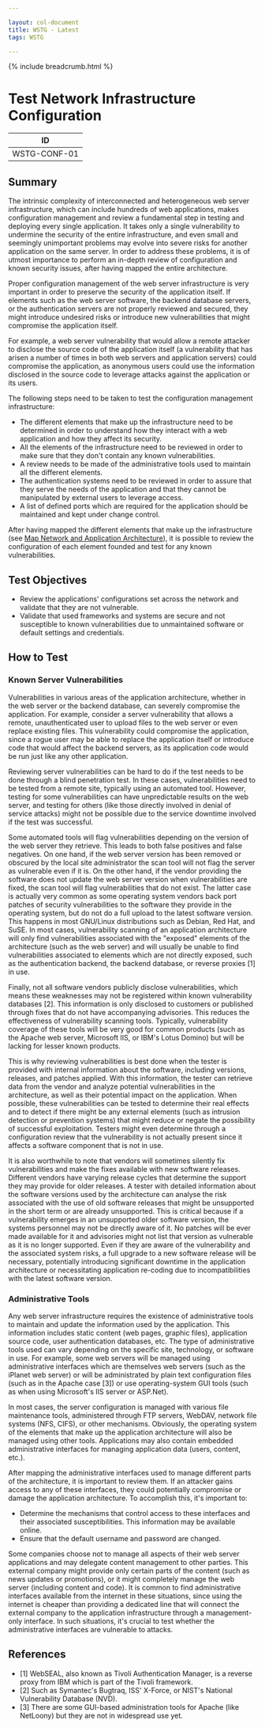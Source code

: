 ```yaml
---

layout: col-document
title: WSTG - Latest
tags: WSTG

---
```


{% include breadcrumb.html %}
# Test Network Infrastructure Configuration

|ID          |
|------------|
|WSTG-CONF-01|

## Summary

The intrinsic complexity of interconnected and heterogeneous web server infrastructure, which can include hundreds of web applications, makes configuration management and review a fundamental step in testing and deploying every single application. It takes only a single vulnerability to undermine the security of the entire infrastructure, and even small and seemingly unimportant problems may evolve into severe risks for another application on the same server. In order to address these problems, it is of utmost importance to perform an in-depth review of configuration and known security issues, after having mapped the entire architecture.

Proper configuration management of the web server infrastructure is very important in order to preserve the security of the application itself. If elements such as the web server software, the backend database servers, or the authentication servers are not properly reviewed and secured, they might introduce undesired risks or introduce new vulnerabilities that might compromise the application itself.

For example, a web server vulnerability that would allow a remote attacker to disclose the source code of the application itself (a vulnerability that has arisen a number of times in both web servers and application servers) could compromise the application, as anonymous users could use the information disclosed in the source code to leverage attacks against the application or its users.

The following steps need to be taken to test the configuration management infrastructure:

- The different elements that make up the infrastructure need to be determined in order to understand how they interact with a web application and how they affect its security.
- All the elements of the infrastructure need to be reviewed in order to make sure that they don't contain any known vulnerabilities.
- A review needs to be made of the administrative tools used to maintain all the different elements.
- The authentication systems need to be reviewed in order to assure that they serve the needs of the application and that they cannot be manipulated by external users to leverage access.
- A list of defined ports which are required for the application should be maintained and kept under change control.

After having mapped the different elements that make up the infrastructure (see [Map Network and Application Architecture](../01-Information_Gathering/10-Map_Application_Architecture.md)), it is possible to review the configuration of each element founded and test for any known vulnerabilities.

## Test Objectives

- Review the applications' configurations set across the network and validate that they are not vulnerable.
- Validate that used frameworks and systems are secure and not susceptible to known vulnerabilities due to unmaintained software or default settings and credentials.

## How to Test

### Known Server Vulnerabilities

Vulnerabilities in various areas of the application architecture, whether in the web server or the backend database, can severely compromise the application. For example, consider a server vulnerability that allows a remote, unauthenticated user to upload files to the web server or even replace existing files. This vulnerability could compromise the application, since a rogue user may be able to replace the application itself or introduce code that would affect the backend servers, as its application code would be run just like any other application.

Reviewing server vulnerabilities can be hard to do if the test needs to be done through a blind penetration test. In these cases, vulnerabilities need to be tested from a remote site, typically using an automated tool. However, testing for some vulnerabilities can have unpredictable results on the web server, and testing for others (like those directly involved in denial of service attacks) might not be possible due to the service downtime involved if the test was successful.

Some automated tools will flag vulnerabilities depending on the version of the web server they retrieve. This leads to both false positives and false negatives. On one hand, if the web server version has been removed or obscured by the local site administrator the scan tool will not flag the server as vulnerable even if it is. On the other hand, if the vendor providing the software does not update the web server version when vulnerabilities are fixed, the scan tool will flag vulnerabilities that do not exist. The latter case is actually very common as some operating system vendors back port patches of security vulnerabilities to the software they provide in the operating system, but do not do a full upload to the latest software version. This happens in most GNU/Linux distributions such as Debian, Red Hat, and SuSE. In most cases, vulnerability scanning of an application architecture will only find vulnerabilities associated with the "exposed" elements of the architecture (such as the web server) and will usually be unable to find vulnerabilities associated to elements which are not directly exposed, such as the authentication backend, the backend database, or reverse proxies [1] in use.

Finally, not all software vendors publicly disclose vulnerabilities, which means these weaknesses may not be registered within known vulnerability databases [2]. This information is only disclosed to customers or published through fixes that do not have accompanying advisories. This reduces the effectiveness of vulnerability scanning tools. Typically, vulnerability coverage of these tools will be very good for common products (such as the Apache web server, Microsoft IIS, or IBM's Lotus Domino) but will be lacking for lesser known products.

This is why reviewing vulnerabilities is best done when the tester is provided with internal information about the software, including versions, releases, and patches applied. With this information, the tester can retrieve data from the vendor and analyze potential vulnerabilities in the architecture, as well as their potential impact on the application. When possible, these vulnerabilities can be tested to determine their real effects and to detect if there might be any external elements (such as intrusion detection or prevention systems) that might reduce or negate the possibility of successful exploitation. Testers might even determine through a configuration review that the vulnerability is not actually present since it affects a software component that is not in use.

It is also worthwhile to note that vendors will sometimes silently fix vulnerabilities and make the fixes available with new software releases. Different vendors have varying release cycles that determine the support they may provide for older releases. A tester with detailed information about the software versions used by the architecture can analyse the risk associated with the use of old software releases that might be unsupported in the short term or are already unsupported. This is critical because if a vulnerability emerges in an unsupported older software version, the systems personnel may not be directly aware of it. No patches will be ever made available for it and advisories might not list that version as vulnerable as it is no longer supported. Even if they are aware of the vulnerability and the associated system risks, a full upgrade to a new software release will be necessary, potentially introducing significant downtime in the application architecture or necessitating application re-coding due to incompatibilities with the latest software version.

### Administrative Tools

Any web server infrastructure requires the existence of administrative tools to maintain and update the information used by the application. This information includes static content (web pages, graphic files), application source code, user authentication databases, etc. The type of administrative tools used can vary depending on the specific site, technology, or software in use. For example, some web servers will be managed using administrative interfaces which are themselves web servers (such as the iPlanet web server) or will be administrated by plain text configuration files (such as in the Apache case [3]) or use operating-system GUI tools (such as when using Microsoft's IIS server or ASP.Net).

In most cases, the server configuration is managed with various file maintenance tools, administered through FTP servers, WebDAV, network file systems (NFS, CIFS), or other mechanisms. Obviously, the operating system of the elements that make up the application architecture will also be managed using other tools. Applications may also contain embedded administrative interfaces for managing application data (users, content, etc.).

After mapping the administrative interfaces used to manage different parts of the architecture, it is important to review them. If an attacker gains access to any of these interfaces, they could potentially compromise or damage the application architecture. To accomplish this, it's important to:

- Determine the mechanisms that control access to these interfaces and their associated susceptibilities. This information may be available online.
- Ensure that the default username and password are changed.

Some companies choose not to manage all aspects of their web server applications and may delegate content management to other parties. This external company might provide only certain parts of the content (such as news updates or promotions), or it might completely manage the web server (including content and code). It is common to find administrative interfaces available from the internet in these situations, since using the internet is cheaper than providing a dedicated line that will connect the external company to the application infrastructure through a management-only interface. In such situations, it's crucial to test whether the administrative interfaces are vulnerable to attacks.

## References

- [1] WebSEAL, also known as Tivoli Authentication Manager, is a reverse proxy from IBM which is part of the Tivoli framework.
- [2] Such as Symantec's Bugtraq, ISS' X-Force, or NIST's National Vulnerability Database (NVD).
- [3] There are some GUI-based administration tools for Apache (like NetLoony) but they are not in widespread use yet.
